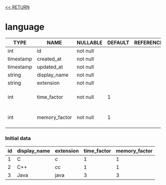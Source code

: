[<< RETURN](.)

# language

TYPE | NAME | NULLABLE | DEFAULT | REFERENCE | COMMENT
---|---|---|---|---|---
int | id | not null | | |
timestamp | created_at | not null | | |
timestamp | updated_at | not null | | |
string | display_name | not null | | |
string | extension | not null | | |
int | time_factor | not null | 1 | | real_time_limit = time_limit * time_factor
int | memory_factor | not null | 1 | | real_memory_limit = memory_limit * memory_factor

### Initial data

id | display_name | extension | time_factor | memory_factor
---|---|---|---|---
1 | C | c | 1 | 1
2 | C++ | cc | 1 | 1
3 | Java | java | 3 | 3

